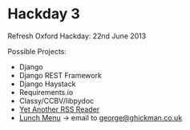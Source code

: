 Hackday 3
=========

Refresh Oxford Hackday: 22nd June 2013


Possible Projects:
* Django
* Django REST Framework
* Django Haystack
* Requirements.io
* Classy/CCBV/libpydoc
* [Yet Another RSS Reader](https://github.com/refreshoxford/YARR)
* [Lunch Menu](http://missionburrito.co.uk/food/menu/) -> email to george@ghickman.co.uk

